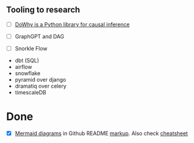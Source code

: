 ## Tooling to research

- [ ] [DoWhy is a Python library for causal inference](https://github.com/py-why/dowhy)
- [ ] GraphGPT and DAG
- [ ] Snorkle Flow


- dbt (SQL)
- airflow
- snowflake
- pyramid over django
- dramatiq over celery
- timescaleDB



# Done 
- [x] [Mermaid diagrams](https://mermaid.js.org/intro/) in Github README [markup](https://docs.github.com/en/get-started/writing-on-github/working-with-advanced-formatting/creating-diagrams). Also check [cheatsheet](https://jojozhuang.github.io/tutorial/mermaid-cheat-sheet/)
